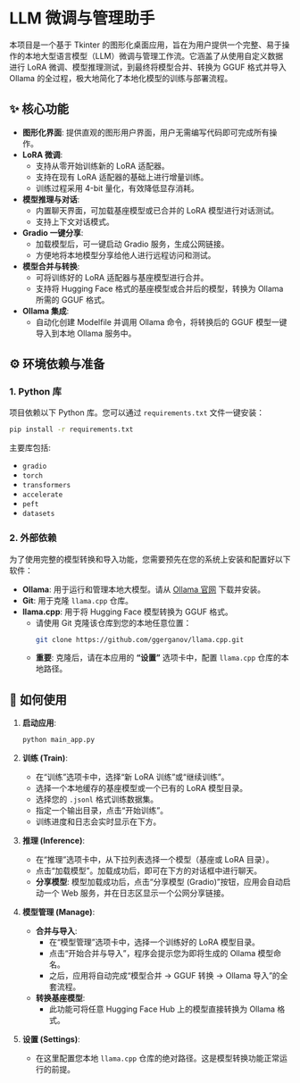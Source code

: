 # LLM 微调与管理助手

本项目是一个基于 Tkinter 的图形化桌面应用，旨在为用户提供一个完整、易于操作的本地大型语言模型（LLM）微调与管理工作流。它涵盖了从使用自定义数据进行 LoRA 微调、模型推理测试，到最终将模型合并、转换为 GGUF 格式并导入 Ollama 的全过程，极大地简化了本地化模型的训练与部署流程。

## ✨ 核心功能

- **图形化界面**: 提供直观的图形用户界面，用户无需编写代码即可完成所有操作。
- **LoRA 微调**:
    - 支持从零开始训练新的 LoRA 适配器。
    - 支持在现有 LoRA 适配器的基础上进行增量训练。
    - 训练过程采用 4-bit 量化，有效降低显存消耗。
- **模型推理与对话**:
    - 内置聊天界面，可加载基座模型或已合并的 LoRA 模型进行对话测试。
    - 支持上下文对话模式。
- **Gradio 一键分享**:
    - 加载模型后，可一键启动 Gradio 服务，生成公网链接。
    - 方便地将本地模型分享给他人进行远程访问和测试。
- **模型合并与转换**:
    - 可将训练好的 LoRA 适配器与基座模型进行合并。
    - 支持将 Hugging Face 格式的基座模型或合并后的模型，转换为 Ollama 所需的 GGUF 格式。
- **Ollama 集成**:
    - 自动化创建 Modelfile 并调用 Ollama 命令，将转换后的 GGUF 模型一键导入到本地 Ollama 服务中。

## ⚙️ 环境依赖与准备

### 1. Python 库

项目依赖以下 Python 库。您可以通过 `requirements.txt` 文件一键安装：

```bash
pip install -r requirements.txt
```

主要库包括:
- `gradio`
- `torch`
- `transformers`
- `accelerate`
- `peft`
- `datasets`

### 2. 外部依赖

为了使用完整的模型转换和导入功能，您需要预先在您的系统上安装和配置好以下软件：

- **Ollama**: 用于运行和管理本地大模型。请从 [Ollama 官网](https://ollama.com/) 下载并安装。
- **Git**: 用于克隆 `llama.cpp` 仓库。
- **llama.cpp**: 用于将 Hugging Face 模型转换为 GGUF 格式。
    - 请使用 Git 克隆该仓库到您的本地任意位置：
      ```bash
      git clone https://github.com/ggerganov/llama.cpp.git
      ```
    - **重要**: 克隆后，请在本应用的 **“设置”** 选项卡中，配置 `llama.cpp` 仓库的本地路径。

## 🚀 如何使用

1.  **启动应用**:
    ```bash
    python main_app.py
    ```

2.  **训练 (Train)**:
    - 在“训练”选项卡中，选择“新 LoRA 训练”或“继续训练”。
    - 选择一个本地缓存的基座模型或一个已有的 LoRA 模型目录。
    - 选择您的 `.jsonl` 格式训练数据集。
    - 指定一个输出目录，点击“开始训练”。
    - 训练进度和日志会实时显示在下方。

3.  **推理 (Inference)**:
    - 在“推理”选项卡中，从下拉列表选择一个模型（基座或 LoRA 目录）。
    - 点击“加载模型”。加载成功后，即可在下方的对话框中进行聊天。
    - **分享模型**: 模型加载成功后，点击“分享模型 (Gradio)”按钮，应用会自动启动一个 Web 服务，并在日志区显示一个公网分享链接。

4.  **模型管理 (Manage)**:
    - **合并与导入**:
        - 在“模型管理”选项卡中，选择一个训练好的 LoRA 模型目录。
        - 点击“开始合并与导入”，程序会提示您为即将生成的 Ollama 模型命名。
        - 之后，应用将自动完成“模型合并 -> GGUF 转换 -> Ollama 导入”的全套流程。
    - **转换基座模型**:
        - 此功能可将任意 Hugging Face Hub 上的模型直接转换为 Ollama 格式。

5.  **设置 (Settings)**:
    - 在这里配置您本地 `llama.cpp` 仓库的绝对路径。这是模型转换功能正常运行的前提。